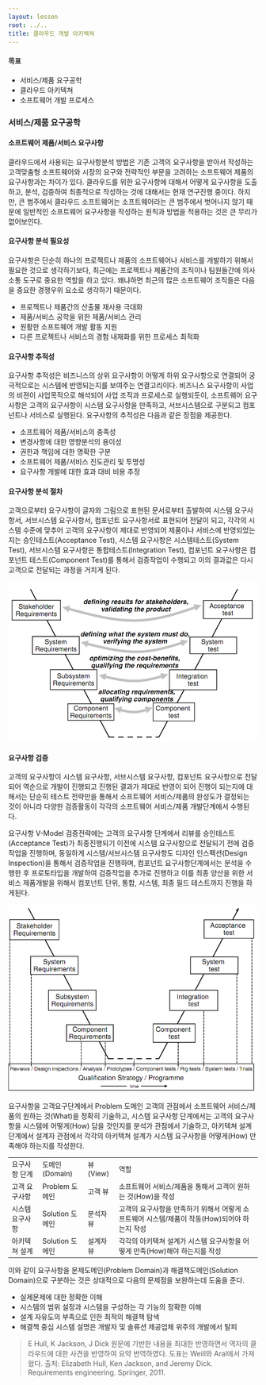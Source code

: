 ```yaml
---
layout: lesson
root: ../..
title: 클라우드 개발 아키텍쳐
---
```

<div class="objectives" markdown="1">

#### 목표
*  서비스/제품 요구공학 
*  클라우드 아키텍쳐
*  소프트웨어 개발 프로세스
   
</div>

### 서비스/제품 요구공학

#### 소프트웨어 제품/서비스 요구사항

클라우드에서 사용되는 요구사항분석 방법은 기존 고객의 요구사항을 받아서 작성하는 고객맞춤형 소프트웨어와 시장의 요구와 전략적인 부문을 고려하는 소프트웨어 제품의 요구사항과는 차이가 있다. 클라우드를 위한 요구사항에 대해서 어떻게 요구사항을 도출하고, 분석, 검증하여 최종적으로 작성하는 것에 대해서는 현재 연구진행 중이다. 하지만, 큰 범주에서 클라우드 소프트웨어는 소프트웨어라는 큰 범주에서 벗어나지 않기 때문에 일반적인 소프트웨어 요구사항을 작성하는 원칙과 방법을 적용하는 것은 큰 무리가 없어보인다.

#### 요구사항 분석 필요성

요구사항은 단순히 하나의 프로젝트나 제품의 소프트웨어나 서비스를 개발하기 위해서 필요한 것으로 생각하기보다, 최근에는 프로젝트나 제품간의 조직이나 팀원들간에 의사소통 도구로 중요한 역할을 하고 있다. 왜냐하면 최근의 많은 소프트웨어 조직들은 다음을 중요한 경쟁우위 요소로 생각하기 때문이다.

- 프로젝트나 제품간의 산출물 재사용 극대화
- 제품/서비스 공학을 위한 제품/서비스 관리
- 원활한 소프트웨어 개발 활동 지원
- 다른 프로젝트나 서비스의 경험 내재화를 위한 프로세스 최적화  

#### 요구사항 추적성

요구사항 추적성은 비즈니스의 상위 요구사항이 어떻게 하위 요구사항으로 연결되어 궁극적으로는 시스템에 반영되는지를 보여주는 연결고리이다. 비즈니스 요구사항이 사업의 비젼이 사업목적으로 해석되어 사업 조직과 프로세스로 실행되듯이, 소프트웨어 요구사항은 고객의 요구사항이 시스템 요구사항을 만족하고, 서브시스템으로 구분되고 컴포넌트나 서비스로 실행된다. 요구사항의 추적성은 다음과 같은 장점을 제공한다.

- 소프트웨어 제품/서비스의 충족성
- 변경사항에 대한 영향분석의 용이성
- 권한과 책임에 대한 명확한 구분
- 소프트웨어 제품/서비스 진도관리 및 투명성
- 요구사항 개발에 대한 효과 대비 비용 추정  

#### 요구사항 분석 절차

고객으로부터 요구사항이 글자와 그림으로 표현된 문서로부터 출발하여 시스템 요구사항서, 서브시스템 요구사항서, 컴포넌트 요구사항서로 표현되어 전달이 되고, 각각의 시스템 수준에 맞추어 고객의 요구사항이 제대로 반영되어 제품이나 서비스에 반영되었는지는 승인테스트(Acceptance Test), 시스템 요구사항은 시스템테스트(System Test), 서브시스템 요구사항은 통합테스트(Integration Test), 컴포넌트 요구사항은 컴포넌트 테스트(Component Test)를 통해서 검증작업이 수행되고 이의 결과값은 다시 고객으로 전달되는 과정을 거치게 된다.

<img src="img/01-cloud-05-req-v-model.png" alt="requirement v model" />

#### 요구사항 검증

고객의 요구사항이 시스템 요구사항, 서브시스템 요구사항, 컴포넌트 요구사항으로 전달되어 역순으로 개발이 진행되고 진행된 결과가 제대로 반영이 되어 진행이 되는지에 대해서는 단순히 테스트 전략만을 통해서 소프트웨어 서비스/제품의 완성도가 결정되는 것이 아니라 다양한 검증활동이 각각의 소프트웨어 서비스/제품 개발단계에서 수행된다.  

요구사항 V-Model 검증전략에는 고객의 요구사항 단계에서 리뷰를 승인테스트(Acceptance Test)가 최종진행되기 이전에 시스템 요구사항으로 전달되기 전에 검증작업을 진행하며, 동일하게 시스템/서브시스템 요구사항도 디자인 인스펙션(Design Inspection)을 통해서 검증작업을 진행하며, 컴포넌트 요구사항단계에서는 분석을 수행한 후 프로토타입을 개발하여 검증작업을 추가로 진행하고 이를 최종 양산을 위한 서비스 제품개발을 위해서 컴포넌트 단위, 통합, 시스템, 최종 필드 테스트까지 진행을 하게된다.  

<img src="img/01-cloud-06-req-v-model-check.png" alt="requirement v model conformance test" />

요구사항을 고객요구단계에서 Problem 도메인 고객의 관점에서 소프트웨어 서비스/제품의 원하는 것(What)을 정확히 기술하고, 시스템 요구사항 단계에서는 고객의 요구사항을 시스템에 어떻게(How) 담을 것인지를 분석가 관점에서 기술하고, 아키텍쳐 설계 단계에서 설계자 관점에서 각각의 아키텍쳐 설계가 시스템 요구사항을 어떻게(How) 만족해야 하는지를 작성한다.  


<table class="table table-striped">
   <tr> <td>요구사항 단계</td> <td>도메인(Domain)</td> <td>뷰(View)</td> <td>역할</td> </tr>
   <tr> <td>고객 요구사항</td> <td>Problem 도메인</td> <td>고객 뷰</td> <td>소프트웨어 서비스/제품을 통해서 고객이 원하는 것(How)을 작성</td> </tr>
   <tr> <td>시스템 요구사항</td> <td>Solution 도메인</td> <td>분석자 뷰</td> <td>고객의 요구사항을 만족하기 위해서 어떻게 소프트웨어 시스템/제품이 작동(How)되어야 하는지 작성</td> </tr>
   <tr> <td>아키텍쳐 설계</td> <td>Solution 도메인</td> <td>설계자 뷰</td> <td>각각의 아키텍쳐 설계가 시스템 요구사항을 어떻게 만족(How)해야 하는지를 작성</td> </tr>
</table>  


이와 같이 요구사항을 문제도메인(Problem Domain)과 해결책도메인(Solution Domain)으로 구분하는 것은 상대적으로 다음의 문제점을 보완하는데 도움을 준다.  

- 실제문제에 대한 정확한 이해
- 시스템의 범위 설정과 시스템을 구성하는 각 기능의 정확한 이해
- 설계 자유도의 부족으로 인한 최적의 해결책 탐색
- 해결책 중심 시스템 설명은 개발자 및 솔류션 제공업체 위주의 개발에서 탈피

> E Hull, K Jackson, J Dick 원문에 기반한 내용을 최대한 반영하면서 역자의 클라우드에 대한 사견을 반영하여 요약 번역하였다. 도표는 Weill와 Aral에서 가져왔다.
> 출처: Elizabeth Hull, Ken Jackson, and Jeremy Dick. Requirements engineering. Springer, 2011.
